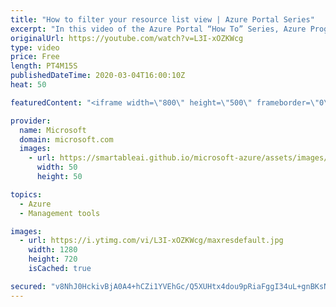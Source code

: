 ```yaml
---
title: "How to filter your resource list view | Azure Portal Series"
excerpt: "In this video of the Azure Portal “How To” Series, Azure Program Managers Leon Welicki and Adrienne Chan show us how to properly use the filtering feature to easily browse your Azure resources in the Azure Portal.    Try out these features in the Azure portal: https://portal.azure.com   Keep connected"
originalUrl: https://youtube.com/watch?v=L3I-xOZKWcg
type: video
price: Free
length: PT4M15S
publishedDateTime: 2020-03-04T16:00:10Z
heat: 50

featuredContent: "<iframe width=\"800\" height=\"500\" frameborder=\"0\" src=\"https://www.youtube.com/embed/L3I-xOZKWcg\" allow=\"accelerometer; autoplay; encrypted-media; gyroscope; picture-in-picture\" allowfullscreen></iframe>"

provider:
  name: Microsoft
  domain: microsoft.com
  images:
    - url: https://smartableai.github.io/microsoft-azure/assets/images/organizations/microsoft.com-50x50.jpg
      width: 50
      height: 50

topics:
  - Azure
  - Management tools

images:
  - url: https://i.ytimg.com/vi/L3I-xOZKWcg/maxresdefault.jpg
    width: 1280
    height: 720
    isCached: true

secured: "v8NhJ0HckivBjA0A4+hCZi1YVEhGc/Q5XUHtx4dou9pRiaFggI34uL+gnBKsNiDks/9LTSc8jV/cTfrbMNPjS24QwaCpNf/OvDbG7qkHjm9huE5wDYFPN0GN2NE0VH90FUHqPo9JgyD2eEr2/InggMVvv4tKOh0QPWnkrA9/NHO0d589h/NVOJLnwvFyrN1bXetcSs+comsCIqnW1mJ7LB9a0OjnzcEY0mbZv8gPLzqwWgQmcorUBxWWHp4sxzlaY8ByTIjJ9zKcTB+ggPbbOUAFqtHBv5/opHRy3KxrswtbQB5dR4TGptSlrjGgzo/xu0RVesbr3i/ledxFu3Z+mAo2vwNTlxCXxhoXNyxhl0iDUr4N19zlvUohGHDeZMq31A6VMRHvGZC0xG8KSKuXQY5dX7iq4KUMvM4HWMat5Oc=;UCXer9gh+sokF6HLKHNJAg=="
---
```



